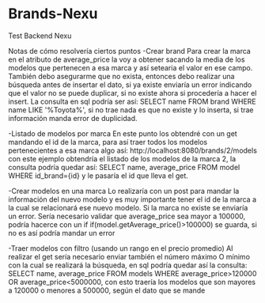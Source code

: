 # Brands-Nexu
Test Backend Nexu

Notas de cómo resolvería ciertos puntos
-Crear brand
Para crear la marca en el atributo de average_price la voy a obtener sacando la media de los modelos que pertenecen a esa marca y así setearia el valor en ese campo.
También debo asegurarme que no exista, entonces debo realizar una búsqueda antes de insertar el dato, si ya existe enviaría un error indicando que el valor no se puede duplicar, si no existe ahora si procedería a hacer el insert. La consulta en sql podría ser así: SELECT name FROM brand WHERE name LIKE '%Toyota%', si no trae nada es que no existe y lo inserta, si trae información manda error de duplicidad.

-Listado de modelos por marca
En este punto los obtendré con un get mandando el id de la marca, para así traer todos los modelos pertenecientes a esa marca algo así:
http://localhost:8080/brands/2/models con este ejemplo obtendría el listado de los modelos de la marca 2, la consulta podría quedar así:
SELECT name, average_price FROM model WHERE id_brand={id} y le pasaría el id que lleva el get.

-Crear modelos en una marca
Lo realizaría con un post para mandar la información del nuevo modelo y es muy importante tener el id de la marca a la cual se relacionará ese nuevo modelo. Si la marca no existe se enviaría un error.
Sería necesario validar que average_price sea mayor a 100000, podría hacerce con un if
if(model.getAverage_price()>100000) se guarda, si no es así podría mandar un error

-Traer modelos con filtro (usando un rango en el precio promedio)
Al realizar el get sería necesario enviar también el número máximo O mínimo con la cual se realizará la búsqueda, en sql podría quedar así la consulta:
SELECT name, average_price FROM models WHERE average_price>120000 OR average_price<5000000, con esto traería los modelos que son mayores a 120000 o menores a 500000, según el dato que se mande




